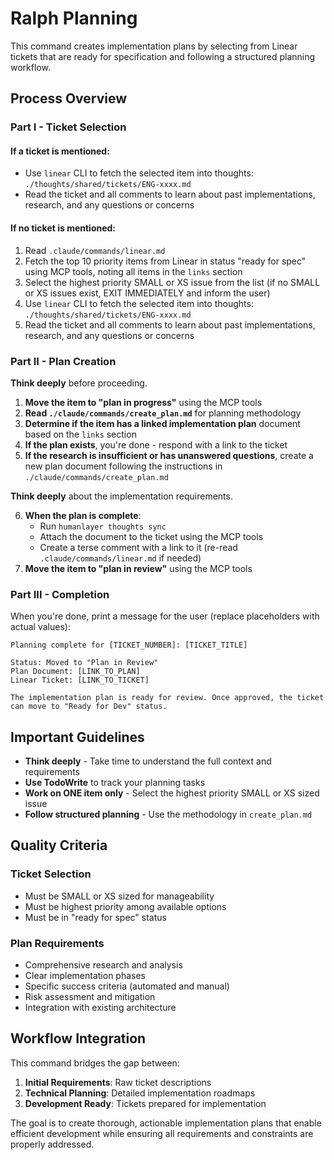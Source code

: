 # Ralph Planning

This command creates implementation plans by selecting from Linear tickets that are ready for specification and following a structured planning workflow.

## Process Overview

### Part I - Ticket Selection

#### If a ticket is mentioned:
- Use `linear` CLI to fetch the selected item into thoughts: `./thoughts/shared/tickets/ENG-xxxx.md`
- Read the ticket and all comments to learn about past implementations, research, and any questions or concerns

#### If no ticket is mentioned:
1. Read `.claude/commands/linear.md`
2. Fetch the top 10 priority items from Linear in status "ready for spec" using MCP tools, noting all items in the `links` section
3. Select the highest priority SMALL or XS issue from the list (if no SMALL or XS issues exist, EXIT IMMEDIATELY and inform the user)
4. Use `linear` CLI to fetch the selected item into thoughts: `./thoughts/shared/tickets/ENG-xxxx.md`
5. Read the ticket and all comments to learn about past implementations, research, and any questions or concerns

### Part II - Plan Creation

**Think deeply** before proceeding.

1. **Move the item to "plan in progress"** using the MCP tools
2. **Read `./claude/commands/create_plan.md`** for planning methodology
3. **Determine if the item has a linked implementation plan** document based on the `links` section
4. **If the plan exists**, you're done - respond with a link to the ticket
5. **If the research is insufficient or has unanswered questions**, create a new plan document following the instructions in `./claude/commands/create_plan.md`

**Think deeply** about the implementation requirements.

6. **When the plan is complete**: 
   - Run `humanlayer thoughts sync`
   - Attach the document to the ticket using the MCP tools
   - Create a terse comment with a link to it (re-read `.claude/commands/linear.md` if needed)
7. **Move the item to "plan in review"** using the MCP tools

### Part III - Completion

When you're done, print a message for the user (replace placeholders with actual values):

```
Planning complete for [TICKET_NUMBER]: [TICKET_TITLE]

Status: Moved to "Plan in Review"
Plan Document: [LINK_TO_PLAN]
Linear Ticket: [LINK_TO_TICKET]

The implementation plan is ready for review. Once approved, the ticket can move to "Ready for Dev" status.
```

## Important Guidelines

- **Think deeply** - Take time to understand the full context and requirements
- **Use TodoWrite** to track your planning tasks
- **Work on ONE item only** - Select the highest priority SMALL or XS sized issue
- **Follow structured planning** - Use the methodology in `create_plan.md`

## Quality Criteria

### Ticket Selection
- Must be SMALL or XS sized for manageability
- Must be highest priority among available options
- Must be in "ready for spec" status

### Plan Requirements
- Comprehensive research and analysis
- Clear implementation phases
- Specific success criteria (automated and manual)
- Risk assessment and mitigation
- Integration with existing architecture

## Workflow Integration

This command bridges the gap between:
1. **Initial Requirements**: Raw ticket descriptions
2. **Technical Planning**: Detailed implementation roadmaps
3. **Development Ready**: Tickets prepared for implementation

The goal is to create thorough, actionable implementation plans that enable efficient development while ensuring all requirements and constraints are properly addressed.